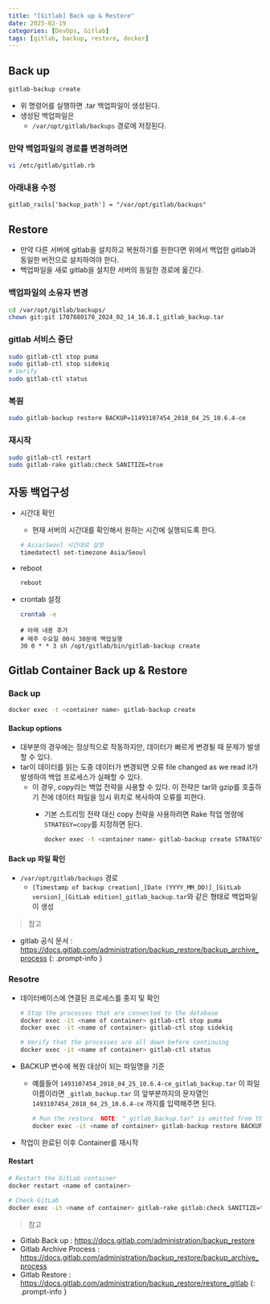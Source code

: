 ```yaml
---
title: "[Gitlab] Back up & Restore"
date: 2025-02-19
categories: [DevOps, Gitlab]
tags: [gitlab, backup, restore, docker]
---
```


## Back up

```bash
gitlab-backup create
```

- 위 명령어를 실행하면 .tar 백업파일이 생성된다.
- 생성된 백업파일은
  - `/var/opt/gitlab/backups` 경로에 저장된다.

### 만약 백업파일의 경로를 변경하려면

```bash
vi /etc/gitlab/gitlab.rb
```

### 아래내용 수정

```
gitlab_rails['backup_path'] = "/var/opt/gitlab/backups"
```

## Restore

- 만약 다른 서버에 gitlab을 설치하고 복원하기를 원한다면 위에서 백업한 gitlab과 동일한 버전으로 설치하여야 한다.
- 백업파일을 새로 gitlab을 설치한 서버의 동일한 경로에 옮긴다.

### 백업파일의 소유자 변경

```bash
cd /var/opt/gitlab/backups/
chown git:git 1707880170_2024_02_14_16.8.1_gitlab_backup.tar
```

### gitlab 서비스 중단

```bash
sudo gitlab-ctl stop puma
sudo gitlab-ctl stop sidekiq
# Verify
sudo gitlab-ctl status
```

### 복원

```bash
sudo gitlab-backup restore BACKUP=11493107454_2018_04_25_10.6.4-ce
```

### 재시작

```bash
sudo gitlab-ctl restart
sudo gitlab-rake gitlab:check SANITIZE=true
```

## 자동 백업구성

- 시간대 확인
  - 현재 서버의 시간대를 확인해서 원하는 시간에 실행되도록 한다.

  ```bash
  # Asia/Seoul 시간대로 설정
  timedatectl set-timezone Asia/Seoul
  ```

- reboot

  ```bash
  reboot
  ```

- crontab 설정

  ```bash
  crontab -e
  ```

  ```
  # 아래 내용 추가
  # 매주 수요일 00시 30분에 백업실행
  30 0 * * 3 sh /opt/gitlab/bin/gitlab-backup create
  ```

## Gitlab Container Back up & Restore

### Back up

```bash
docker exec -t <container name> gitlab-backup create
```

#### Backup options

- 대부분의 경우에는 정상적으로 작동하지만, 데이터가 빠르게 변경될 때 문제가 발생할 수 있다.
- tar이 데이터를 읽는 도중 데이터가 변경되면 오류 file changed as we read it가 발생하여 백업 프로세스가 실패할 수 있다.
  - 이 경우, copy라는 백업 전략을 사용할 수 있다. 이 전략은 tar와 gzip를 호출하기 전에 데이터 파일을 임시 위치로 복사하여 오류를 피한다.
    - 기본 스트리밍 전략 대신 copy 전략을 사용하려면 Rake 작업 명령에 `STRATEGY=copy`를 지정하면 된다.

      ```bash
      docker exec -t <container name> gitlab-backup create STRATEGY=copy
      ```

#### Back up 파일 확인

- `/var/opt/gitlab/backups` 경로
  - `[Timestamp of backup creation]_[Date (YYYY_MM_DD)]_[GitLab version]_[GitLab edition]_gitlab_backup.tar`와 같은 형태로 백업파일이 생성

> 참고
- gitlab 공식 문서 : <https://docs.gitlab.com/administration/backup_restore/backup_archive_process>
{: .prompt-info }

### Resotre

- 데이터베이스에 연결된 프로세스를 중지 및 확인

  ```bash
  # Stop the processes that are connected to the database
  docker exec -it <name of container> gitlab-ctl stop puma
  docker exec -it <name of container> gitlab-ctl stop sidekiq

  # Verify that the processes are all down before continuing
  docker exec -it <name of container> gitlab-ctl status
  ```

- BACKUP 변수에 복원 대상이 되는 파일명을 기준
  - 예를들어 `1493107454_2018_04_25_10.6.4-ce_gitlab_backup.tar` 이 파일 이름이라면 `_gitlab_backup.tar` 의 앞부분까지의 문자열인 `1493107454_2018_04_25_10.6.4-ce` 까지를 입력해주면 된다.

    ```bash
    # Run the restore. NOTE: "_gitlab_backup.tar" is omitted from the name
    docker exec -it <name of container> gitlab-backup restore BACKUP=11493107454_2018_04_25_10.6.4-ce
    ```

- 작업이 완료된 이후 Container를 재시작

#### Restart

```bash
# Restart the GitLab container
docker restart <name of container>
```

```bash
# Check GitLab
docker exec -it <name of container> gitlab-rake gitlab:check SANITIZE=true
```

> 참고
- Gitlab Back up : <https://docs.gitlab.com/administration/backup_restore>
- Gitlab Archive Process : <https://docs.gitlab.com/administration/backup_restore/backup_archive_process>
- Gitlab Restore : <https://docs.gitlab.com/administration/backup_restore/restore_gitlab>
{: .prompt-info }